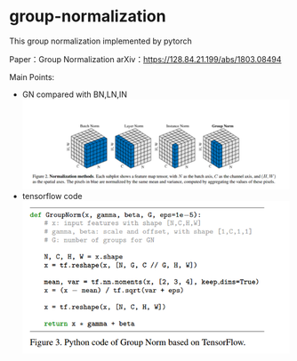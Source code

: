 # group-normalization
This group normalization implemented by pytorch

Paper：Group Normalization
arXiv：https://128.84.21.199/abs/1803.08494

Main Points:
- GN compared with BN,LN,IN
![GN compared with BN,LN,IN](https://raw.githubusercontent.com/zhangxu0307/group-normalization/master/image/compare.PNG)
- tensorflow code
![tensorflow code](https://raw.githubusercontent.com/zhangxu0307/group-normalization/master/image/tf_code.PNG)
